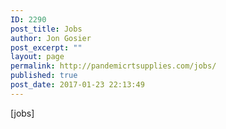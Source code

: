 ```yaml
---
ID: 2290
post_title: Jobs
author: Jon Gosier
post_excerpt: ""
layout: page
permalink: http://pandemicrtsupplies.com/jobs/
published: true
post_date: 2017-01-23 22:13:49
---
```

[jobs]